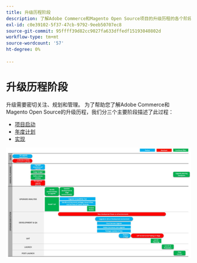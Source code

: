 ```yaml
---
title: 升级历程阶段
description: 了解Adobe Commerce和Magento Open Source项目的升级历程的各个阶段。
exl-id: c0e39102-5f37-47cb-9792-9eeb50707ec8
source-git-commit: 95ffff39d82cc9027fa633dffedf15193040802d
workflow-type: tm+mt
source-wordcount: '57'
ht-degree: 0%

---
```


# 升级历程阶段

升级需要密切关注、规划和管理。 为了帮助您了解Adobe Commerce和Magento Open Source的升级历程，我们分三个主要阶段描述了此过程：

- [项目启动](project-launch.md)
- [年度计划](annual-planning.md)
- [实现](implementation.md)

![](../../assets/upgrade-guide/upgrade-journey-phases.svg)

